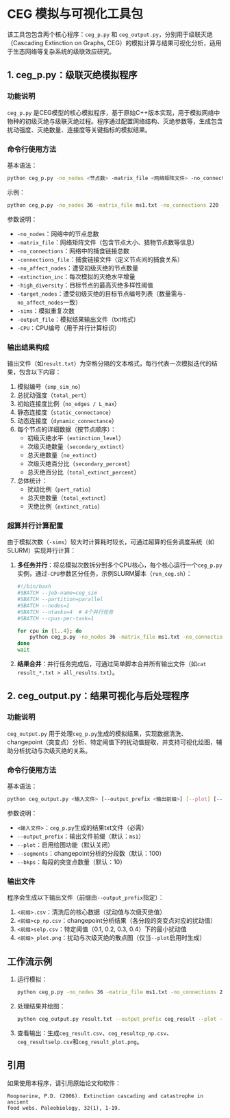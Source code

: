 # CEG 模拟与可视化工具包

该工具包包含两个核心程序：`ceg_p.py` 和 `ceg_output.py`，分别用于级联灭绝（Cascading Extinction on Graphs, CEG）的模拟计算与结果可视化分析，适用于生态网络等复杂系统的级联效应研究。


## 1. ceg_p.py：级联灭绝模拟程序

### 功能说明
`ceg_p.py` 是CEG模型的核心模拟程序，基于原始C++版本实现，用于模拟网络中物种的初级灭绝与级联灭绝过程。程序通过配置网络结构、灭绝参数等，生成包含扰动强度、灭绝数量、连接度等关键指标的模拟结果。


### 命令行使用方法
基本语法：
```bash
python ceg_p.py -no_nodes <节点数> -matrix_file <网络矩阵文件> -no_connections <链接总数> -connections_file <捕食链接文件> -no_affect_nodes <受影响节点数> -extinction_inc <灭绝增量> -high_diversity <最高灭绝多样性> -target_nodes <目标节点列表> -sims <模拟次数> -output_file <输出文件> -CPU <CPU编号>
```

示例：
```bash
python ceg_p.py -no_nodes 36 -matrix_file ms1.txt -no_connections 220 -connections_file link.txt -no_affect_nodes 4 -extinction_inc 1 -high_diversity 251 -target_nodes 0 1 2 3 -sims 100 -output_file result.txt -CPU 1
```

参数说明：
- `-no_nodes`：网络中的节点总数
- `-matrix_file`：网络矩阵文件（包含节点大小、猎物节点数等信息）
- `-no_connections`：网络中的捕食链接总数
- `-connections_file`：捕食链接文件（定义节点间的捕食关系）
- `-no_affect_nodes`：遭受初级灭绝的节点数量
- `-extinction_inc`：每次模拟的灭绝水平增量
- `-high_diversity`：目标节点的最高灭绝多样性阈值
- `-target_nodes`：遭受初级灭绝的目标节点编号列表（数量需与`-no_affect_nodes`一致）
- `-sims`：模拟重复次数
- `-output_file`：模拟结果输出文件（txt格式）
- `-CPU`：CPU编号（用于并行计算标识）


### 输出结果构成
输出文件（如`result.txt`）为空格分隔的文本格式，每行代表一次模拟迭代的结果，包含以下内容：
1. 模拟编号（`smp_sim_no`）
2. 总扰动强度（`total_pert`）
3. 初始连接度比例（`no_edges / L_max`）
4. 静态连接度（`static_connectance`）
5. 动态连接度（`dynamic_connectance`）
6. 每个节点的详细数据（按节点顺序）：
   - 初级灭绝水平（`extinction_level`）
   - 次级灭绝数量（`secondary_extinct`）
   - 总灭绝数量（`no_extinct`）
   - 次级灭绝百分比（`secondary_percent`）
   - 总灭绝百分比（`total_extinct_percent`）
7. 总体统计：
   - 扰动比例（`pert_ratio`）
   - 总灭绝数量（`total_extinct`）
   - 灭绝比例（`extinct_ratio`）


### 超算并行计算配置
由于模拟次数（`-sims`）较大时计算耗时较长，可通过超算的任务调度系统（如SLURM）实现并行计算：

1. **多任务并行**：将总模拟次数拆分到多个CPU核心，每个核心运行一个`ceg_p.py`实例，通过`-CPU`参数区分任务，示例SLURM脚本（`run_ceg.sh`）：
   ```bash
   #!/bin/bash
   #SBATCH --job-name=ceg_sim
   #SBATCH --partition=parallel
   #SBATCH --nodes=1
   #SBATCH --ntasks=4  # 4个并行任务
   #SBATCH --cpus-per-task=1

   for cpu in {1..4}; do
       python ceg_p.py -no_nodes 36 -matrix_file ms1.txt -no_connections 220 -connections_file link.txt -no_affect_nodes 4 -extinction_inc 1 -high_diversity 251 -target_nodes 0 1 2 3 -sims 25 -output_file result_${cpu}.txt -CPU $cpu &
   done
   wait
   ```
2. **结果合并**：并行任务完成后，可通过简单脚本合并所有输出文件（如`cat result_*.txt > all_results.txt`）。


## 2. ceg_output.py：结果可视化与后处理程序

### 功能说明
`ceg_output.py` 用于处理`ceg_p.py`生成的模拟结果，实现数据清洗、 changepoint（突变点）分析、特定阈值下的扰动值提取，并支持可视化绘图，辅助分析扰动与次级灭绝的关系。


### 命令行使用方法
基本语法：
```bash
python ceg_output.py <输入文件> [--output_prefix <输出前缀>] [--plot] [--segments <分段数>] [--bkps <每段突变点数>]
```

参数说明：
- `<输入文件>`：`ceg_p.py`生成的结果txt文件（必需）
- `--output_prefix`：输出文件前缀（默认：`ms1`）
- `--plot`：启用绘图功能（默认关闭）
- `--segments`：changepoint分析的分段数（默认：100）
- `--bkps`：每段的突变点数量（默认：10）


### 输出文件
程序会生成以下输出文件（前缀由`--output_prefix`指定）：
1. `<前缀>.csv`：清洗后的核心数据（扰动值与次级灭绝值）
2. `<前缀>cp_np.csv`：changepoint分析结果（各分段的突变点对应的扰动值）
3. `<前缀>selp.csv`：特定阈值（0.1, 0.2, 0.3, 0.4）下的最小扰动值
4. `<前缀>_plot.png`：扰动与次级灭绝的散点图（仅当`--plot`启用时生成）


## 工作流示例
1. 运行模拟：
   ```bash
   python ceg_p.py -no_nodes 36 -matrix_file ms1.txt -no_connections 220 -connections_file link.txt -no_affect_nodes 4 -extinction_inc 1 -high_diversity 251 -target_nodes 0 1 2 3 -sims 100 -output_file result.txt -CPU 1
   ```
2. 处理结果并绘图：
   ```bash
   python ceg_output.py result.txt --output_prefix ceg_result --plot --segments 200 --bkps 15
   ```
3. 查看输出：生成`ceg_result.csv`、`ceg_resultcp_np.csv`、`ceg_resultselp.csv`和`ceg_result_plot.png`。

## 引用

如果使用本程序，请引用原始论文和软件：

```
Roopnarine, P.D. (2006). Extinction cascading and catastrophe in ancient
food webs. Paleobiology, 32(1), 1-19.
```
